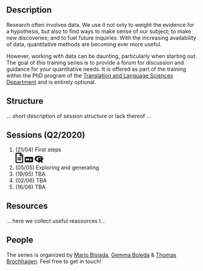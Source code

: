 ## Description

Research often involves data. We use it not only to weight the evidence for a hypothesis, but also to find ways to make sense of our subject; to make new discoveries; and to fuel future inquiries. With the increasing availability of data, quantitative methods are becoming ever more useful. 

However, working with data can be daunting, particularly when starting out. The goal of this training series is to provide a forum for discussion and guidance for your quantitative needs. It is offered as part of the training within the PhD program of the [Translation and Language Sciences Department](https://www.upf.edu/en/web/universitat/-/departament-de-traduccio-i-ciencies-del-llenguatge) and is entirely optional. 

## Structure

... short description of session structure or lack thereof ...


## Sessions (Q2/2020)

  1. (21/04) First steps <br> <img src="./fa/file-alt-regular.svg"  width="20"/> <img src="./fa/markdown-brands.svg"  width="22.5"/> <img src="./fa/r-project-brands.svg"  width="22.5"/> 
  2. (05/05) Exploring and generating 
  3. (19/05) TBA
  4. (02/06) TBA
  5. (16/06) TBA

## Resources

... here we collect useful reasources t...

## People
The series is organized by [Mario Bisiada](http://www.mariobisiada.de/), [Gemma Boleda](https://gboleda.github.io/) & [Thomas Brochhagen](https://brochhagen.github.io). Feel free to get in touch!
